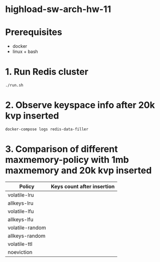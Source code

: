 # highload-sw-arch-hw-11

# Prerequisites
* docker
* linux + bash

# 1. Run Redis cluster
```
./run.sh
```

# 2. Observe keyspace info after 20k kvp inserted

```
docker-compose logs redis-data-filler
```

# 3. Comparison of different maxmemory-policy with 1mb maxmemory and 20k kvp inserted

| Policy | Keys count after insertion
| ------ |:---------:|
| volatile-lru | |
| allkeys-lru | |
| volatile-lfu | |
| allkeys-lfu | |
| volatile-random | |
| allkeys-random | |
| volatile-ttl | |
| noeviction | |